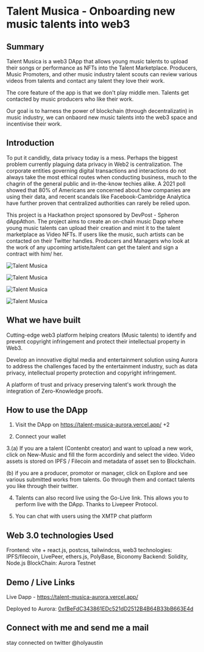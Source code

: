 # Talent Musica - Onboarding new music talents into web3

## Summary

Talent Musica is a web3 DApp that allows young music talents to upload their songs or performance as NFTs into the Talent Marketplace. Producers, Music Promoters, and other music industry talent scouts can review various videos from talents and contact any talent they love their work.

The core feature of the app is that we don't play middle men. Talents get contacted by music producers who like their work.

Our goal is to harness the power of blockchain (through decentralizatin) in music industry, we can onbaord new music talents into the web3 space and incentivise their work.

## Introduction

To put it candidly, data privacy today is a mess. Perhaps the biggest problem currently plaguing data privacy in Web2 is centralization. The corporate entities governing digital transactions and interactions do not always take the most ethical routes when conducting business, much to the chagrin of the general public and in-the-know techies alike. A 2021 poll showed that 80% of Americans are concerned about how companies are using their data, and recent scandals like Facebook-Cambridge Analytica have further proven that centralized authorities can rarely be relied upon.

This project is a Hackathon project sponsored by DevPost - Spheron dAppAthon. The project aims to create an on-chain music Dapp where young music talents can upload their creation and mint it to the talent marketplace as Video NFTs. If users like the music, such artists can be contacted on their Twitter handles. Producers and Managers who look at the work of any upcoming artiste/talent can get the talent and sign a contract with him/ her.

![Talent Musica](https://bafybeibuagnt726vfndkbbwwiingiy45ivmmspoh4omq5gvut5tuyteyki.ipfs.nftstorage.link/)

![Talent Musica](https://bafkreih7fbawvllmhfugcoylvcvlucfbkdcwpr4dfkoovy5s4xz7udfll4.ipfs.nftstorage.link/)

![Talent Musica](https://bafkreihvdxzezsp5kpsodpvsqedvphvrp7fkhult533sge2hsefzoiwaom.ipfs.nftstorage.link/)

![Talent Musica](https://bafybeigc6gvgz3p475ajebwe5quriodtdt3qu4jtdhki6kcogti6chglea.ipfs.nftstorage.link/)

## What we have built

Cutting-edge web3 platform helping creators (Music talents) to identify and prevent copyright infringement and protect their intellectual property in Web3.

Develop an innovative digital media and entertainment solution using Aurora to address the challenges faced by the entertainment industry, such as data privacy, intellectual property protection and copyright infringement.

A platform of trust and privacy preserving talent's work through the integration of Zero-Knowledge proofs.

## How to use the DApp

1. Visit the DApp on <https://talent-musica-aurora.vercel.app/>
+2

2. Connect your wallet

3.(a)  If you are a talent (Contenbt creator) and want to upload a new work, click on New-Music and fill the form accordinly and select the video. Video assets is stored on IPFS / Filecoin and metadata of asset sen to Blockchain.

(b)  if you are a producer, promotor or manager, click on Explore and see various submitted works from talents. Go through them and contact talents you like through their twitter.

4. Talents can also record live using the Go-Live link. This allows you to perform live with the DApp. Thanks to Livepeer Protocol.

5. You can chat with users using the XMTP chat platform

## Web 3.0 technologies Used

Frontend: vite + react.js, postcss, tailwindcss,
web3 technologies:  IPFS/filecoin, LivePeer, ethers.js, PolyBase, Biconomy
Backend: Solidity, Node.js
BlockChain: Aurora Testnet

## Demo / Live Links

Live Dapp - <https://talent-musica-aurora.vercel.app/>

Deployed to Aurora: [0xfBeFdC343861EDc521dD2512B4B64B33bB663E4d](https://explorer.testnet.mantle.xyz/address/0xfBeFdC343861EDc521dD2512B4B64B33bB663E4d)

## Connect with me and send me a mail

stay connected on twitter @holyaustin

